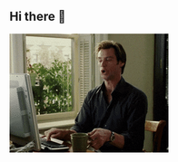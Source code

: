 ## Hi there 👋

<img src="https://github.com/MaxKoch23/MaxKoch23/blob/main/coffeekery.gif" alt="Hello">
